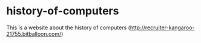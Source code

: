 # history-of-computers

This is a website about the history of computers
(http://recruiter-kangaroo-21755.bitballoon.com/)
